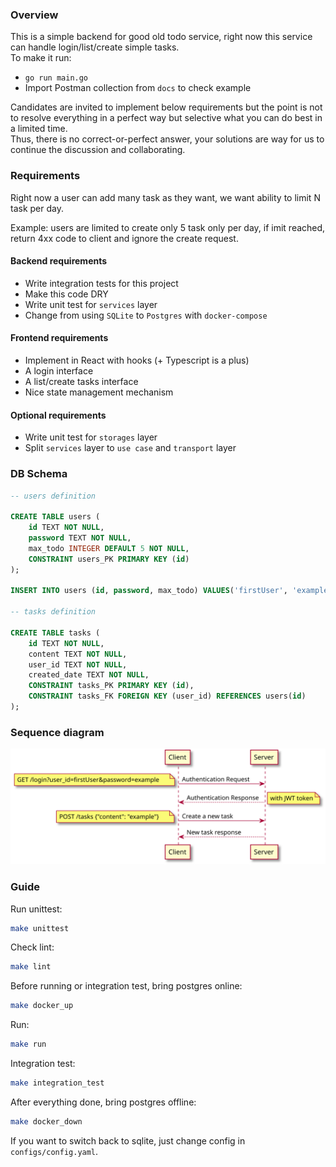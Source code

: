 ### Overview

This is a simple backend for good old todo service, right now this service can handle login/list/create simple tasks.  
To make it run:

- `go run main.go`
- Import Postman collection from `docs` to check example

Candidates are invited to implement below requirements but the point is not to resolve everything in a perfect way but selective what you can do best in a limited time.  
Thus, there is no correct-or-perfect answer, your solutions are way for us to continue the discussion and collaborating.

### Requirements

Right now a user can add many task as they want, we want ability to limit N task per day.

Example: users are limited to create only 5 task only per day, if imit reached, return 4xx code to client and ignore the create request.

#### Backend requirements

- Write integration tests for this project
- Make this code DRY
- Write unit test for `services` layer
- Change from using `SQLite` to `Postgres` with `docker-compose`

#### Frontend requirements

- Implement in React with hooks (+ Typescript is a plus)
- A login interface
- A list/create tasks interface
- Nice state management mechanism

#### Optional requirements

- Write unit test for `storages` layer
- Split `services` layer to `use case` and `transport` layer

### DB Schema

```sql
-- users definition

CREATE TABLE users (
	id TEXT NOT NULL,
	password TEXT NOT NULL,
	max_todo INTEGER DEFAULT 5 NOT NULL,
	CONSTRAINT users_PK PRIMARY KEY (id)
);

INSERT INTO users (id, password, max_todo) VALUES('firstUser', 'example', 5);

-- tasks definition

CREATE TABLE tasks (
	id TEXT NOT NULL,
	content TEXT NOT NULL,
	user_id TEXT NOT NULL,
    created_date TEXT NOT NULL,
	CONSTRAINT tasks_PK PRIMARY KEY (id),
	CONSTRAINT tasks_FK FOREIGN KEY (user_id) REFERENCES users(id)
);
```

### Sequence diagram

![auth and create tasks request](https://github.com/manabie-com/togo/blob/master/docs/sequence.svg)

### Guide

Run unittest:

```sh
make unittest
```

Check lint:

```sh
make lint
```

Before running or integration test, bring postgres online:

```sh
make docker_up
```

Run:

```sh
make run
```

Integration test:

```sh
make integration_test
```

After everything done, bring postgres offline:

```sh
make docker_down
```

If you want to switch back to sqlite, just change config in `configs/config.yaml`.
